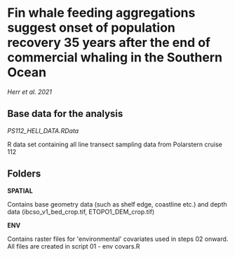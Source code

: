 # Fin whale feeding aggregations suggest onset of population recovery 35 years after the end of commercial whaling in the Southern Ocean
*Herr et al. 2021*
## Base data for the analysis
*PS112_HELI_DATA.RData*

R data set containing all line transect sampling data from Polarstern cruise 112

## Folders
**SPATIAL**

Contains base geometry data (such as shelf edge, coastline etc.) and depth data (ibcso_v1_bed_crop.tif, ETOPO1_DEM_crop.tif)

**ENV**

Contains raster files for 'environmental' covariates used in steps 02 onward. All files are created in script 01 - env covars.R
